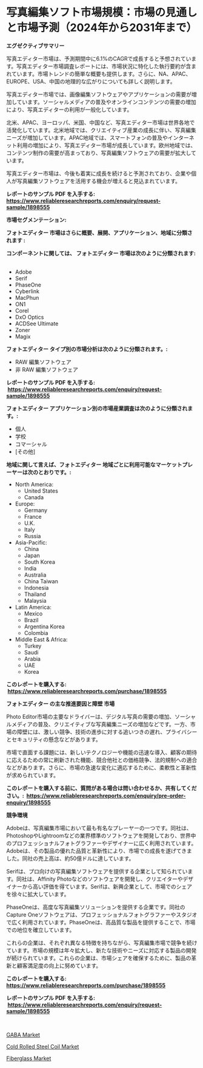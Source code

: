 <p><h1>写真編集ソフト市場規模：市場の見通しと市場予測（2024年から2031年まで）</h1></p><p><strong>エグゼクティブサマリー</strong></p>
<p><p>写真エディター市場は、予測期間中に6.1%のCAGRで成長すると予想されています。写真エディター市場調査レポートには、市場状況に特化した執行要約が含まれています。市場トレンドの簡単な概要も提供します。さらに、NA、APAC、EUROPE、USA、中国の地理的な広がりについても詳しく説明します。</p><p>写真エディター市場では、画像編集ソフトウェアやアプリケーションの需要が増加しています。ソーシャルメディアの普及やオンラインコンテンツの需要の増加により、写真エディターの利用が一般化しています。</p><p>北米、APAC、ヨーロッパ、米国、中国など、写真エディター市場は世界各地で活発化しています。北米地域では、クリエイティブ産業の成長に伴い、写真編集ニーズが増加しています。APAC地域では、スマートフォンの普及やインターネット利用の増加により、写真エディター市場が成長しています。欧州地域では、コンテンツ制作の需要が高まっており、写真編集ソフトウェアの需要が拡大しています。</p><p>写真エディター市場は、今後も着実に成長を続けると予測されており、企業や個人が写真編集ソフトウェアを活用する機会が増えると見込まれています。</p></p>
<p><strong>レポートのサンプル PDF を入手する: <a href="https://www.reliableresearchreports.com/enquiry/request-sample/1898555">https://www.reliableresearchreports.com/enquiry/request-sample/1898555</a></strong></p>
<p><strong>市場セグメンテーション:</strong></p>
<p><strong> フォトエディター 市場はさらに概要、展開、アプリケーション、地域に分類されます :</strong></p>
<p><strong>コンポーネントに関しては、 フォトエディター 市場は次のように分類されます: &nbsp;</strong></p>
<p><ul><li>Adobe</li><li>Serif</li><li>PhaseOne</li><li>Cyberlink</li><li>MacPhun</li><li>ON1</li><li>Corel</li><li>DxO Optics</li><li>ACDSee Ultimate</li><li>Zoner</li><li>Magix</li></ul></p>
<p><strong> フォトエディター タイプ別の市場分析は次のように分類されます。:</strong></p>
<p><ul><li>RAW 編集ソフトウェア</li><li>非 RAW 編集ソフトウェア</li></ul></p>
<p><strong>レポートのサンプル PDF を入手する: &nbsp;<a href="https://www.reliableresearchreports.com/enquiry/request-sample/1898555">https://www.reliableresearchreports.com/enquiry/request-sample/1898555</a></strong></p>
<p><strong> フォトエディター アプリケーション別の市場産業調査は次のように分類されます。:</strong></p>
<p><ul><li>個人</li><li>学校</li><li>コマーシャル</li><li>[その他]</li></ul></p>
<p><strong>地域に関して言えば、フォトエディター 地域ごとに利用可能なマーケットプレーヤーは次のとおりです。:</strong></p>
<p><ul>
    <li>
        North America:
        <ul>
            <li>United States</li>
            <li>Canada</li>
        </ul>
    </li>
    <li>
        Europe:
        <ul>
            <li>Germany</li>
            <li>France</li>
            <li>U.K.</li>
            <li>Italy</li>
            <li>Russia</li>
        </ul>
    </li>
    <li>
        Asia-Pacific:
        <ul>
            <li>China</li>
            <li>Japan</li>
            <li>South Korea</li>
            <li>India</li>
            <li>Australia</li>
            <li>China Taiwan</li>
            <li>Indonesia</li>
            <li>Thailand</li>
            <li>Malaysia</li>
        </ul>
    </li>
    <li>
        Latin America:
        <ul>
            <li>Mexico</li>
            <li>Brazil</li>
            <li>Argentina Korea</li>
            <li>Colombia</li>
        </ul>
    </li>
    <li>
        Middle East & Africa:
        <ul>
            <li>Turkey</li>
            <li>Saudi</li>
            <li>Arabia</li>
            <li>UAE</li>
            <li>Korea</li>
        </ul>
    </li>
    </ul></p>
<p><strong>このレポートを購入する: &nbsp;<a href="https://www.reliableresearchreports.com/purchase/1898555">https://www.reliableresearchreports.com/purchase/1898555</a></strong></p>
<p><strong>フォトエディター の主な推進要因と障壁 市場</strong></p>
<p><p>Photo Editor市場の主要なドライバーは、デジタル写真の需要の増加、ソーシャルメディアの普及、クリエイティブな写真編集ニーズの増加などです。一方、市場の障壁には、激しい競争、技術の進歩に対する追いつきの遅れ、プライバシーとセキュリティの懸念などがあります。</p><p>市場で直面する課題には、新しいテクノロジーや機能の迅速な導入、顧客の期待に応えるための常に刷新された機能、競合他社との価格競争、法的規制への適合などがあります。さらに、市場の急速な変化に適応するために、柔軟性と革新性が求められています。</p></p>
<p><strong>このレポートを購入する前に、質問がある場合は問い合わせるか、共有してください。:&nbsp; <a href="https://www.reliableresearchreports.com/enquiry/pre-order-enquiry/1898555">https://www.reliableresearchreports.com/enquiry/pre-order-enquiry/1898555</a></strong></p>
<p><strong>競争環境</strong></p>
<p><p>Adobeは、写真編集市場において最も有名なプレーヤーの一つです。同社は、PhotoshopやLightroomなどの業界標準のソフトウェアを開発しており、世界中のプロフェッショナルフォトグラファーやデザイナーに広く利用されています。Adobeは、その製品の優れた品質と革新性により、市場での成長を遂げてきました。同社の売上高は、約50億ドルに達しています。</p><p>Serifは、プロ向けの写真編集ソフトウェアを提供する企業として知られています。同社は、Affinity Photoなどのソフトウェアを開発し、クリエイターやデザイナーから高い評価を得ています。Serifは、新興企業として、市場でのシェアを徐々に拡大しています。</p><p>PhaseOneは、高度な写真編集ソリューションを提供する企業です。同社のCapture Oneソフトウェアは、プロフェッショナルフォトグラファーやスタジオで広く利用されています。PhaseOneは、高品質な製品を提供することで、市場での地位を確立しています。</p><p>これらの企業は、それぞれ異なる特徴を持ちながら、写真編集市場で競争を続けています。市場の規模は年々拡大し、新たな技術やニーズに対応する製品の開発が続けられています。これらの企業は、市場シェアを確保するために、製品の革新と顧客満足度の向上に努めています。</p></p>
<p><strong>このレポートを購入する: &nbsp; <a href="https://www.reliableresearchreports.com/purchase/1898555">https://www.reliableresearchreports.com/purchase/1898555</a></strong></p>
<p><strong>レポートのサンプル PDF を入手する: &nbsp;<a href="https://www.reliableresearchreports.com/enquiry/request-sample/1898555">https://www.reliableresearchreports.com/enquiry/request-sample/1898555</a></strong><strong></strong></p>
<p>&nbsp;</p>
<p><p><a href="https://github.com/wusalecollins540tpqoz/Market-Research-Report-List-1/blob/main/gaba-market.md">GABA Market</a></p><p><a href="https://github.com/kathiaseamanalvaradovlprc2h/Market-Research-Report-List-1/blob/main/cold-rolled-steel-coil-market.md">Cold Rolled Steel Coil Market</a></p><p><a href="https://github.com/pjcfca/Market-Research-Report-List-1/blob/main/fiberglass-market.md">Fiberglass Market</a></p></p>
